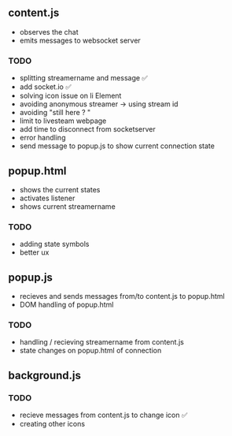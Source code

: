 ## content.js

- observes the chat
- emits messages to websocket server

### TODO

- splitting streamername and message ✅
- add socket.io ✅
- solving icon issue on li Element
- avoiding anonymous streamer -> using stream id
- avoiding "still here ? "
- limit to livesteam webpage
- add time to disconnect from socketserver
- error handling
- send message to popup.js to show current connection state

## popup.html

- shows the current states
- activates listener
- shows current streamername

### TODO

- adding state symbols
- better ux

## popup.js

- recieves and sends messages from/to content.js to popup.html
- DOM handling of popup.html

### TODO

- handling / recieving streamername from content.js
- state changes on popup.html of connection

## background.js

### TODO

- recieve messages from content.js to change icon ✅
- creating other icons
